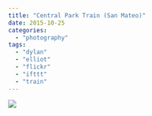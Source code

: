 ```yaml
---
title: "Central Park Train (San Mateo)"
date: 2015-10-25
categories: 
  - "photography"
tags: 
  - "dylan"
  - "elliot"
  - "flickr"
  - "ifttt"
  - "train"
---
```


![](https://farm6.staticflickr.com/5791/22097949889_92b78fd5a2_b.jpg)
